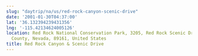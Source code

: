 ```yaml
---
slug: "daytrip/na/us/red-rock-canyon-scenic-drive"
date: '2001-01-30T04:37:00'
lat: '36.132394239431356'
lng: '-115.42134624005126'
location: Red Rock National Conservation Park, 3205, Red Rock Scenic Drive, Clark
  County, Nevada, 89161, United States
title: Red Rock Canyon & Scenic Drive
---
```



